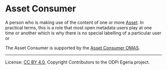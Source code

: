 <!-- SPDX-License-Identifier: CC-BY-4.0 -->
<!-- Copyright Contributors to the ODPi Egeria project. -->

# Asset Consumer

A person who is making use of the content of one or more
[Asset](../assets).  In practical terms, this is a role that most open metadata
users play at one time or another which is why there is no special labelling of
a particular user or 

The Asset Consumer is supported by the [Asset Consumer OMAS](../../../asset-consumer).

----
License: [CC BY 4.0](https://creativecommons.org/licenses/by/4.0/),
Copyright Contributors to the ODPi Egeria project.